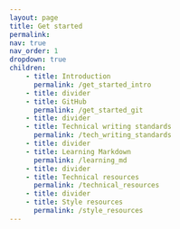 ```yaml
---
layout: page
title: Get started
permalink:
nav: true
nav_order: 1
dropdown: true
children: 
    - title: Introduction
      permalink: /get_started_intro
    - title: divider
    - title: GitHub
      permalink: /get_started_git
    - title: divider
    - title: Technical writing standards
      permalink: /tech_writing_standards
    - title: divider
    - title: Learning Markdown
      permalink: /learning_md
    - title: divider
    - title: Technical resources
      permalink: /technical_resources
    - title: divider
    - title: Style resources
      permalink: /style_resources
---
```

